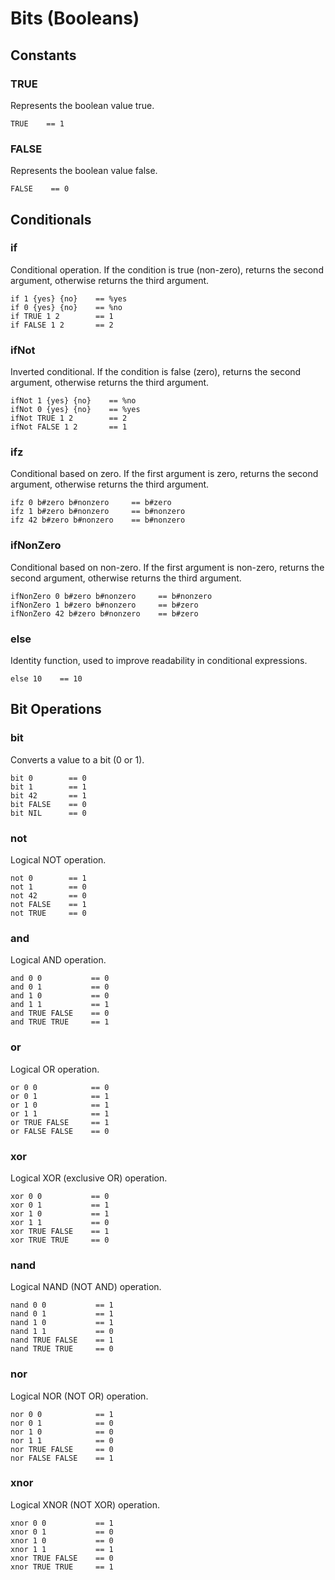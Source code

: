 # Bits (Booleans)

## Constants

### TRUE

Represents the boolean value true.

```sire
TRUE    == 1
```

### FALSE

Represents the boolean value false.

```sire
FALSE    == 0
```

## Conditionals

### if

Conditional operation. If the condition is true (non-zero), returns the second argument, otherwise returns the third argument.

```sire
if 1 {yes} {no}    == %yes
if 0 {yes} {no}    == %no
if TRUE 1 2        == 1
if FALSE 1 2       == 2
```

### ifNot

Inverted conditional. If the condition is false (zero), returns the second argument, otherwise returns the third argument.

```sire
ifNot 1 {yes} {no}    == %no
ifNot 0 {yes} {no}    == %yes
ifNot TRUE 1 2        == 2
ifNot FALSE 1 2       == 1
```

### ifz

Conditional based on zero. If the first argument is zero, returns the second argument, otherwise returns the third argument.

```sire
ifz 0 b#zero b#nonzero     == b#zero
ifz 1 b#zero b#nonzero     == b#nonzero
ifz 42 b#zero b#nonzero    == b#nonzero
```

### ifNonZero

Conditional based on non-zero. If the first argument is non-zero, returns the second argument, otherwise returns the third argument.

```sire
ifNonZero 0 b#zero b#nonzero     == b#nonzero
ifNonZero 1 b#zero b#nonzero     == b#zero
ifNonZero 42 b#zero b#nonzero    == b#zero
```

### else

Identity function, used to improve readability in conditional expressions.

```sire
else 10    == 10
```

## Bit Operations

### bit

Converts a value to a bit (0 or 1).

```sire
bit 0        == 0
bit 1        == 1
bit 42       == 1
bit FALSE    == 0
bit NIL      == 0
```

### not

Logical NOT operation.

```sire
not 0        == 1
not 1        == 0
not 42       == 0
not FALSE    == 1
not TRUE     == 0
```

### and

Logical AND operation.

```sire
and 0 0           == 0
and 0 1           == 0
and 1 0           == 0
and 1 1           == 1
and TRUE FALSE    == 0
and TRUE TRUE     == 1
```

### or

Logical OR operation.

```sire
or 0 0            == 0
or 0 1            == 1
or 1 0            == 1
or 1 1            == 1
or TRUE FALSE     == 1
or FALSE FALSE    == 0
```

### xor

Logical XOR (exclusive OR) operation.

```sire
xor 0 0           == 0
xor 0 1           == 1
xor 1 0           == 1
xor 1 1           == 0
xor TRUE FALSE    == 1
xor TRUE TRUE     == 0
```

### nand

Logical NAND (NOT AND) operation.

```sire
nand 0 0           == 1
nand 0 1           == 1
nand 1 0           == 1
nand 1 1           == 0
nand TRUE FALSE    == 1
nand TRUE TRUE     == 0
```

### nor

Logical NOR (NOT OR) operation.

```sire
nor 0 0            == 1
nor 0 1            == 0
nor 1 0            == 0
nor 1 1            == 0
nor TRUE FALSE     == 0
nor FALSE FALSE    == 1
```

### xnor

Logical XNOR (NOT XOR) operation.

```sire
xnor 0 0           == 1
xnor 0 1           == 0
xnor 1 0           == 0
xnor 1 1           == 1
xnor TRUE FALSE    == 0
xnor TRUE TRUE     == 1
```
